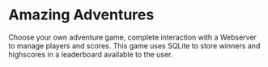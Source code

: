 # Amazing Adventures

Choose your own adventure game, complete interaction with a Webserver to manage players and scores. This game uses SQLite to store winners and highscores in a leaderboard available to the user.
